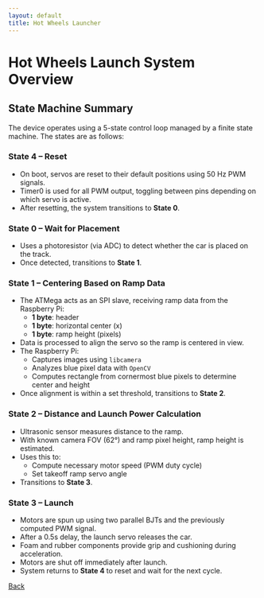```yaml
---
layout: default
title: Hot Wheels Launcher
---
```


# Hot Wheels Launch System Overview

## State Machine Summary

The device operates using a 5-state control loop managed by a finite state machine. The states are as follows:

### **State 4 – Reset**
- On boot, servos are reset to their default positions using 50 Hz PWM signals.
- Timer0 is used for all PWM output, toggling between pins depending on which servo is active.
- After resetting, the system transitions to **State 0**.

### **State 0 – Wait for Placement**
- Uses a photoresistor (via ADC) to detect whether the car is placed on the track.
- Once detected, transitions to **State 1**.

### **State 1 – Centering Based on Ramp Data**
- The ATMega acts as an SPI slave, receiving ramp data from the Raspberry Pi:
  - **1 byte**: header
  - **1 byte**: horizontal center (x)
  - **1 byte**: ramp height (pixels)
- Data is processed to align the servo so the ramp is centered in view.
- The Raspberry Pi:
  - Captures images using `libcamera`
  - Analyzes blue pixel data with `OpenCV`
  - Computes rectangle from cornermost blue pixels to determine center and height
- Once alignment is within a set threshold, transitions to **State 2**.

### **State 2 – Distance and Launch Power Calculation**
- Ultrasonic sensor measures distance to the ramp.
- With known camera FOV (62°) and ramp pixel height, ramp height is estimated.
- Uses this to:
  - Compute necessary motor speed (PWM duty cycle)
  - Set takeoff ramp servo angle
- Transitions to **State 3**.

### **State 3 – Launch**
- Motors are spun up using two parallel BJTs and the previously computed PWM signal.
- After a 0.5s delay, the launch servo releases the car.
- Foam and rubber components provide grip and cushioning during acceleration.
- Motors are shut off immediately after launch.
- System returns to **State 4** to reset and wait for the next cycle.

[Back](../index.html)

